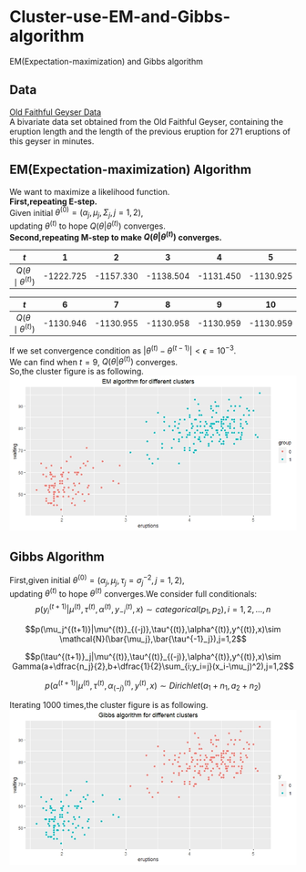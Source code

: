 # Cluster-use-EM-and-Gibbs-algorithm
EM(Expectation-maximization) and Gibbs algorithm

## Data
[Old Faithful Geyser Data](https://search.r-project.org/CRAN/refmans/tclust/html/geyser2.html)  
A bivariate data set obtained from the Old Faithful Geyser, containing the eruption length and the length of the previous eruption for 271 eruptions of this geyser in minutes.
## EM(Expectation-maximization) Algorithm
We want to maximize a likelihood function.  
**First,repeating E-step.**  
Given initial $\theta^{(0)} = (\alpha_j,\mu_j,\Sigma_j,j=1,2)$,  
updating $\theta^{(t)}$ to hope $Q(\theta|\theta^{(t)})$ converges.  
**Second,repeating M-step to make $Q(\theta|\theta^{(t)})$ converges.**

<div class="center">
  
|$t$ |   1|   2|   3|   4|   5|
|:--:|:--:|:--:|:--:|:--:|:--:|
|$Q(\theta\mid\theta^{(t)})$|-1222.725|-1157.330|-1138.504|-1131.450|-1130.925|

|$t$ |   6|   7|   8|   9|  10|
|:--:|:--:|:--:|:--:|:--:|:--:|
|$Q(\theta\mid\theta^{(t)})$|-1130.946|-1130.955|-1130.958|-1130.959|-1130.959|

</div>

If we set convergence condition as $|\theta^{(t)}-\theta^{(t-1)}|<\epsilon=10^{-3}$.  
We can find when $t=9$, $Q(\theta|\theta^{(t)})$ converges.  
So,the cluster figure is as following.  
![image](https://github.com/Tingchiachi/Cluster-use-EM-and-Gibbs-algorithm/blob/main/em.jpeg)

## Gibbs Algorithm
First,given initial $\theta^{(0)} = (\alpha_j,\mu_j,\tau_j=\sigma_j^{-2},j=1,2)$,  
updating $\theta^{(t)}$ to hope $\theta^{(t)}$ converges.We consider full conditionals:  
$$p(y_i^{(t+1)}|\mu^{(t)},\tau^{(t)},\alpha^{(t)},y^{(t)}_{-i},x)\sim categorical(p_1,p_2),i=1,2,\dots,n$$

$$p(\mu_j^{(t+1)}|\mu^{(t)}_{(-j)},\tau^{(t)},\alpha^{(t)},y^{(t)},x)\sim \mathcal{N}(\bar{\mu_j},\bar{\tau^{-1}_j}),j=1,2$$

$$p(\tau^{(t+1)}_j|\mu^{(t)},\tau^{(t)}_{(-j)},\alpha^{(t)},y^{(t)},x)\sim Gamma(a+\dfrac{n_j}{2},b+\dfrac{1}{2}\sum_{i;y_i=j}(x_i-\mu_j)^2),j=1,2$$

$$p(\alpha^{(t+1)}|\mu^{(t)},\tau^{(t)},\alpha^{(t)}_{(-j)},y^{(t)},x)\sim Dirichlet(a_1+n_1,a_2+n_2)$$

Iterating 1000 times,the cluster figure is as following.
![image](https://github.com/Tingchiachi/Cluster-use-EM-and-Gibbs-algorithm/blob/main/gibbs.jpeg)
